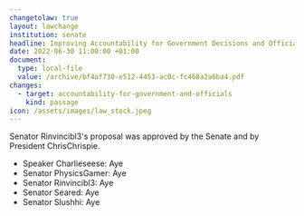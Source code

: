 ```yaml
---
changetolaw: true
layout: lawchange
institution: senate
headline: Improving Accountability for Government Decisions and Officials
date: 2022-06-30 11:00:00 +01:00
document:
  type: local-file
  value: /archive/bf4af730-e512-4453-ac0c-fc468a2a6ba4.pdf
changes:
  - target: accountability-for-government-and-officials
    kind: passage
icon: /assets/images/law_stock.jpeg
---
```

Senator Rinvincibl3's proposal was approved by the Senate and by President ChrisChrispie.<!--more-->

- Speaker Charlieseese: Aye
- Senator PhysicsGamer: Aye
- Senator Rinvincibl3: Aye
- Senator Seared: Aye
- Senator Slushhi: Aye
